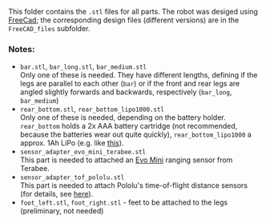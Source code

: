 
This folder contains the `.stl` files for all parts. The robot was desiged using [FreeCad](https://www.freecadweb.org/); the corresponding design files (different versions) are in the  `FreeCAD_files` subfolder.

### Notes:
- `bar.stl`, `bar_long.stl`, `bar_medium.stl`<br>
  Only one of these is needed. They have different lengths, defining if the legs are parallel to each other (`bar`) or if the front and rear legs are angled slightly forwards and backwards, respectively (`bar_long`, `bar_medium`)
- `rear_bottom.stl`, `rear_bottom_lipo1000.stl`<br> 
  Only one of these is needed, depending on the battery holder. `rear_bottom` holds a 2x AAA battery cartridge (not recommended, because the batteries wear out quite quickly), `rear_bottom_lipo1000` a approx. 1Ah LiPo (e.g. like [this](https://eckstein-shop.de/LiPo-Akku-Lithium-Ion-Polymer-Batterie-37V-1200mAh-JST-PH-Connector)).
- `sensor_adapter_evo_mini_terabee.stl`<br> 
  This part is needed to attached an [Evo Mini](https://www.terabee.com/shop/lidar-tof-range-finders/teraranger-evo-mini/) ranging sensor from Terabee.
- `sensor_adapter_tof_pololu.stl`<br>
  This part is needed to attach Pololu's time-of-flight distance sensors (for details, see [here](https://github.com/teuler/robotling2/wiki/Sensoren#time-of-flight-sensoren)).
- `foot_left.stl`, `foot_right.stl` - feet to be attached to the legs (preliminary, not needed)

